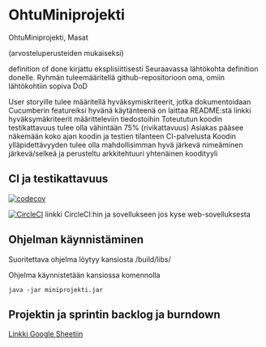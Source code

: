 # OhtuMiniprojekti
OhtuMiniprojekti, Masat

(arvosteluperusteiden mukaiseksi)

definition of done kirjattu eksplisiittisesti
Seuraavassa lähtökohta definition donelle. Ryhmän tuleemääritellä github-repositorioon oma, omiin lähtökohtiin sopiva DoD

User storyille tulee määritellä hyväksymiskriteerit, jotka dokumentoidaan Cucumberin featureiksi
hyvänä käytänteenä on laittaa README:stä linkki hyväksymäkriteerit määritteleviin tiedostoihin
Toteututun koodin testikattavuus tulee olla vähintään 75% (rivikattavuus)
Asiakas pääsee näkemään koko ajan koodin ja testien tilanteen CI-palvelusta
Koodin ylläpidettävyyden tulee olla mahdollisimman hyvä
järkevä nimeäminen
järkevä/selkeä ja perusteltu arkkitehtuuri
yhtenäinen koodityyli


## CI ja testikattavuus
[![codecov](https://codecov.io/gh/Kahvipuu/ohtuminiprojekti/branch/master/graph/badge.svg)](https://codecov.io/gh/Kahvipuu/ohtuminiprojekti)

[![CircleCI](https://circleci.com/gh/Kahvipuu/OhtuMiniprojekti.svg?style=svg)](https://circleci.com/gh/Kahvipuu/OhtuMiniprojekti)
linkki CircleCI:hin ja sovellukseen jos kyse web-sovelluksesta

## Ohjelman käynnistäminen

Suoritettava ohjelma löytyy kansiosta /build/libs/

Ohjelma käynnistetään kansiossa komennolla 

```
java -jar miniprojekti.jar
```

## Projektin ja sprintin backlog ja burndown
[Linkki Google Sheetiin](https://docs.google.com/spreadsheets/d/1a6RwttsXHAi7lOfycPRJg_6gxkxVYwz21VMUe7G2kW8/edit?usp=sharing)

